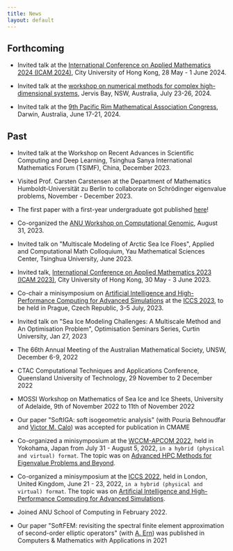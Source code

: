 ```yaml
---
title: News
layout: default
---
```


## Forthcoming

* Invited talk at the [International Conference on Applied Mathematics 2024 (ICAM 2024)](https://www.cityu.edu.hk/rcms/icam2024/index.html), City University of Hong Kong, 28 May - 1 June 2024.

* Invited talk at the [workshop on numerical methods for complex high-dimensional systems](https://www.unige.ch/math/highdim24/), Jervis Bay, NSW, Australia, July 23-26, 2024.

* Invited talk at the [9th Pacific Rim Mathematical Association Congress](https://maths.anu.edu.au/news-events/events/ninth-pacific-rim-conference-mathematics-darwin), Darwin, Australia, June 17-21, 2024.

## Past

* Invited talk at the Workshop on Recent Advances in Scientific Computing and Deep Learning, Tsinghua Sanya International Mathematics Forum (TSIMF), China, December 2023.

* Visited Prof. Carsten Carstensen at the Department of Mathematics Humboldt-Universität zu Berlin to collaborate on Schrödinger eigenvalue problems, November - December 2023.

* The first paper with a first-year undergraduate got published [here](https://www.sciencedirect.com/science/article/pii/S1877750323001965)!

* Co-organized the [ANU Workshop on Computational Genomic](https://www.mso.anu.edu.au/~yting/Computational_Genomic/), August 31, 2023.

* Invited talk on "Multiscale Modeling of Arctic Sea Ice Floes", Applied and Computational Math Colloquium, Yau Mathematical Sciences Center, Tsinghua University, June 2023.

* Invited talk, [International Conference on Applied Mathematics 2023 (ICAM 2023)](https://www.cityu.edu.hk/rcms/icam2020/index.html), City University of Hong Kong, 30 May - 3 June 2023.

* Co-chair a minisymposium on [Artificial Intelligence and High-Performance Computing for Advanced Simulations](https://home.agh.edu.pl/~iacs/) at the [ICCS 2023](https://www.iccs-meeting.org/iccs2023/), to be held in Prague, Czech Republic, 3-5 July, 2023.

* Invited talk on "Sea Ice Modeling Challenges: A Multiscale Method and An Optimisation Problem", Optimisation Seminars Series, Curtin University, Jan 27, 2023

* The 66th Annual Meeting of the Australian Mathematical Society, UNSW, December 6-9, 2022

* CTAC Computational Techniques and Applications Conference, Queensland University of Technology, 29 November to 2 December 2022 

* MOSSI Workshop on Mathematics of Sea Ice and Ice Sheets, University of Adelaide, 9th of November 2022 to 11th of November 2022

* Our paper "SoftIGA: soft isogeometric analysis" (with Pouria Behnoudfar and [Victor M. Calo](https://scholar.google.com/citations?user=1yzDlKsAAAAJ&hl=en)) was accepted for publication in CMAME

* Co-organized a minisymposium at the [WCCM-APCOM 2022](https://www.wccm2022.org/), held in Yokohama, Japan from July 31 - August 5, 2022, ````in a hybrid (physical and virtual) format````. The topic was on [Advanced HPC Methods for Eigenvalue Problems and Beyond](https://www.wccm2022.org/minisymposia1403.html).

* Co-organized a minisymposium at the [ICCS 2022](https://www.iccs-meeting.org/iccs2022/), held in London, United Kingdom, June 21 - 23, 2022, ````in a hybrid (physical and virtual) format````. The topic was on [Artificial Intelligence and High-Performance Computing for Advanced Simulations](https://home.agh.edu.pl/~iacs/).

* Joined ANU School of Computing in February 2022.

* Our paper "SoftFEM: revisiting the spectral finite element approximation of second-order elliptic operators" (with [A. Ern](http://cermics.enpc.fr/~ern/home.html)) was published in Computers & Mathematics with Applications in 2021
